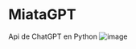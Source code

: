 # MiataGPT
Api de ChatGPT en Python
![image](https://user-images.githubusercontent.com/88114770/231272026-4c23e666-f980-4fa8-8987-6e82a87b04bb.png)
